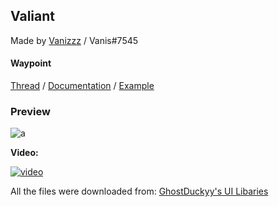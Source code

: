 ## Valiant
Made by [Vanizzz](https://v3rmillion.net/member.php?action=profile&uid=1635777) / Vanis#7545
#### Waypoint
[Thread](https://v3rmillion.net/showthread.php?tid=1193704) / [Documentation](https://github.com/GhostDuckyy/Ui-Librarys/blob/main/Valiant/Documentation.lua) / [Example](https://github.com/GhostDuckyy/Ui-Librarys/blob/main/Valiant/Example.lua)
### Preview
![a](https://external-content.duckduckgo.com/iu/?u=https%3A%2F%2Fi.imgur.com%2FUNq2LvV.png)

**Video:**

[![video](https://img.youtube.com/vi/BT6_RRss2s4/0.jpg)](https://youtu.be/BT6_RRss2s4)


All the files were downloaded from: [GhostDuckyy's UI Libaries](https://github.com/GhostDuckyy/UI-Libraries/tree/main/Valiant)
